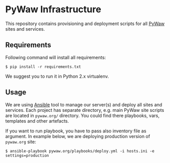 # PyWaw Infrastructure

This repository contains provisioning and deployment scripts for all
[PyWaw](http://pywaw.org) sites and services.
 
## Requirements

Following command will install all requirements:

    $ pip install -r requirements.txt
    
We suggest you to run it in Python 2.x virtualenv.
        
## Usage

We are using [Ansible](http://http://www.ansible.com) tool to manage our 
server(s) and deploy all sites and services. Each project has separate 
directory, e.g. main PyWaw site scripts are located in `pywaw.org/` directory.
You could find there playbooks, vars, templates and other artefacts.

If you want to run playbook, you have to pass also inventory file as 
argument. In example below, we are deploying production version of `pywaw.org`
site:

    $ ansible-playbook pywaw.org/playbooks/deploy.yml -i hosts.ini -e settings=production